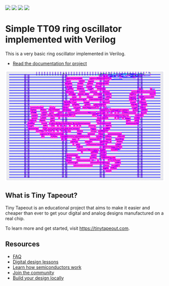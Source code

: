 ![](../../workflows/gds/badge.svg) ![](../../workflows/docs/badge.svg) ![](../../workflows/test/badge.svg) ![](../../workflows/fpga/badge.svg)

# Simple TT09 ring oscillator implemented with Verilog

This is a very basic ring oscillator implemented in Verilog.

- [Read the documentation for project](docs/info.md)

![Ring oscillator inverter cells](docs/tt09-ring-osc.png)

## What is Tiny Tapeout?

Tiny Tapeout is an educational project that aims to make it easier and cheaper than ever to get your digital and analog designs manufactured on a real chip.

To learn more and get started, visit https://tinytapeout.com.

## Resources

- [FAQ](https://tinytapeout.com/faq/)
- [Digital design lessons](https://tinytapeout.com/digital_design/)
- [Learn how semiconductors work](https://tinytapeout.com/siliwiz/)
- [Join the community](https://tinytapeout.com/discord)
- [Build your design locally](https://www.tinytapeout.com/guides/local-hardening/)

